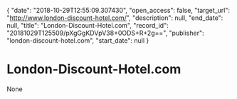 {
  "date": "2018-10-29T12:55:09.307430", 
  "open_access": false, 
  "target_url": "http://www.london-discount-hotel.com/", 
  "description": null, 
  "end_date": null, 
  "title": "London-Discount-Hotel.com", 
  "record_id": "20181029T125509/pXgGgKDVpV38+0ODS+R+2g==", 
  "publisher": "london-discount-hotel.com", 
  "start_date": null
}

# London-Discount-Hotel.com

None